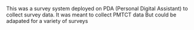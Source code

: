 This was a survey system deployed on PDA (Personal Digital Assistant) to collect survey data. It was meant to collect PMTCT data
But could be adapated for a variety of surveys
